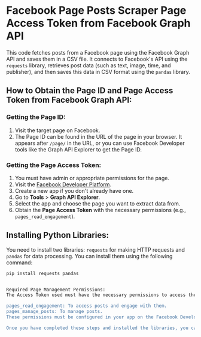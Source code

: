 # Facebook Page Posts Scraper  Page Access Token from Facebook Graph API

This code fetches posts from a Facebook page using the Facebook Graph API and saves them in a CSV file. It connects to Facebook's API using the `requests` library, retrieves post data (such as text, image, time, and publisher), and then saves this data in CSV format using the `pandas` library.

## How to Obtain the Page ID and Page Access Token from Facebook Graph API:

### Getting the Page ID:
1. Visit the target page on Facebook.
2. The Page ID can be found in the URL of the page in your browser. It appears after `/page/` in the URL, or you can use Facebook Developer tools like the Graph API Explorer to get the Page ID.

### Getting the Page Access Token:
1. You must have admin or appropriate permissions for the page.
2. Visit the [Facebook Developer Platform](https://developers.facebook.com/).
3. Create a new app if you don't already have one.
4. Go to **Tools** > **Graph API Explorer**.
5. Select the app and choose the page you want to extract data from.
6. Obtain the **Page Access Token** with the necessary permissions (e.g., `pages_read_engagement`).

## Installing Python Libraries:

You need to install two libraries: `requests` for making HTTP requests and `pandas` for data processing. You can install them using the following command:

```bash
pip install requests pandas


Required Page Management Permissions:
The Access Token used must have the necessary permissions to access the page's data, such as:

pages_read_engagement: To access posts and engage with them.
pages_manage_posts: To manage posts.
These permissions must be configured in your app on the Facebook Developer Platform.

Once you have completed these steps and installed the libraries, you can successfully run the code to fetch posts from a Facebook page and save them in a CSV file.

